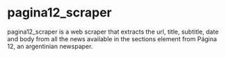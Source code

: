 # pagina12_scraper
pagina12_scraper is a web scraper that extracts the url, title, subtitle, date and body from all the news available in the sections element from Página 12, an argentinian newspaper.
